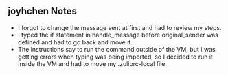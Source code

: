 ## joyhchen Notes

- I forgot to change the message sent at first and had to review my steps.
- I typed the if statement in handle_message before original_sender was defined and had to go back and move it.
- The instructions say to run the command outside of the VM, but I was getting errors when typing was being imported, so I decided to run it inside the VM and had to move my .zuliprc-local file. 